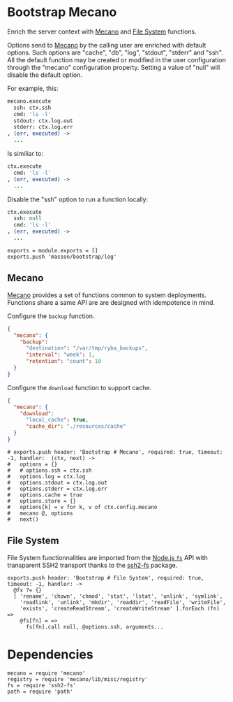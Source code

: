 
# Bootstrap Mecano

Enrich the server context with [Mecano] and [File System][nodefs] functions.

Options send to [Mecano] by the calling user are enriched with default options.
Such options are "cache", "db", "log", "stdout", "stderr" and "ssh". All the
default function may be created or modified in the user configuration through
the "mecano" configuration property. Setting a value of "null" will disable the
default option.

For example, this:

```coffee
mecano.execute
  ssh: ctx.ssh
  cmd: 'ls -l'
  stdout: ctx.log.out
  stderr: ctx.log.err
, (err, executed) ->
  ...
```

Is similiar to:

```coffee
ctx.execute
  cmd: 'ls -l'
, (err, executed) ->
  ...
```

Disable the "ssh" option to run a function locally:

```coffee
ctx.execute
  ssh: null
  cmd: 'ls -l'
, (err, executed) ->
  ...
```

    exports = module.exports = []
    exports.push 'masson/bootstrap/log'

## Mecano

[Mecano] provides a set of functions common to system deployments. Functions
share a same API are are designed with idempotence in mind.

Configure the `backup` function.

```json
{
  "mecano": {
    "backup":
      "destination": "/var/tmp/ryba_backups",
      "interval": "week": 1,
      "retention": "count": 10
  }
}
```

Configure the `download` function to support cache.

```json
{
  "mecano": {
    "download":
      "local_cache": true,
      "cache_dir": "./resources/cache"
  }
}
```

    # exports.push header: 'Bootstrap # Mecano', required: true, timeout: -1, handler:  (ctx, next) ->
    #   options = {}
    #   # options.ssh = ctx.ssh
    #   options.log = ctx.log
    #   options.stdout = ctx.log.out
    #   options.stderr = ctx.log.err
    #   options.cache = true
    #   options.store = {}
    #   options[k] = v for k, v of ctx.config.mecano
    #   mecano @, options
    #   next()

## File System

File System functionnalities are imported from the [Node.js `fs`][nodefs] API with
transparent SSH2 transport thanks to the [ssh2-fs] package.

    exports.push header: 'Bootstrap # File System', required: true, timeout: -1, handler: ->
      @fs ?= {}
      [ 'rename', 'chown', 'chmod', 'stat', 'lstat', 'unlink', 'symlink',
        'readlink', 'unlink', 'mkdir', 'readdir', 'readFile', 'writeFile',
        'exists', 'createReadStream', 'createWriteStream' ].forEach (fn) =>
        @fs[fn] = =>
          fs[fn].call null, @options.ssh, arguments...

# Dependencies

    mecano = require 'mecano'
    registry = require 'mecano/lib/misc/registry'
    fs = require 'ssh2-fs'
    path = require 'path'

[mecano]: http://mecano.adaltas.com
[ssh2-fs]: https://github.com/wdavidw/node-ssh2-fs
[nodefs]: http://nodejs.org/api/fs.html
